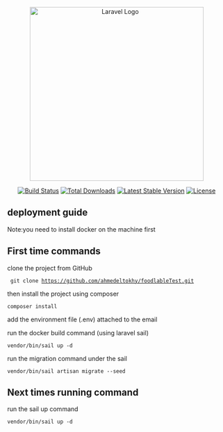 <p align="center"><a href="https://laravel.com" target="_blank"><img src="https://raw.githubusercontent.com/laravel/art/master/logo-lockup/5%20SVG/2%20CMYK/1%20Full%20Color/laravel-logolockup-cmyk-red.svg" width="400" alt="Laravel Logo"></a></p>

<p align="center">
<a href="https://github.com/laravel/framework/actions"><img src="https://github.com/laravel/framework/workflows/tests/badge.svg" alt="Build Status"></a>
<a href="https://packagist.org/packages/laravel/framework"><img src="https://img.shields.io/packagist/dt/laravel/framework" alt="Total Downloads"></a>
<a href="https://packagist.org/packages/laravel/framework"><img src="https://img.shields.io/packagist/v/laravel/framework" alt="Latest Stable Version"></a>
<a href="https://packagist.org/packages/laravel/framework"><img src="https://img.shields.io/packagist/l/laravel/framework" alt="License"></a>
</p>

## deployment guide

Note:you need to install docker on the machine first

## First time commands
clone the project from GitHub

<code> git clone https://github.com/ahmedeltokhy/foodlableTest.git</code>

then install the project using composer 

<code>composer install</code>

add the environment file (.env) attached to the email

run the docker build command (using laravel sail)

<code>vendor/bin/sail up -d</code>

run the migration command under the sail

<code>vendor/bin/sail artisan migrate --seed</code>

## Next times running command

run the sail up command

<code>vendor/bin/sail up -d</code>

